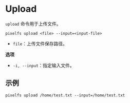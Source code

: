 # Upload

`upload` 命令用于上传文件。

```shell
pixelfs upload <file> --input=<input-file>
```

- `file`：上传文件保存路径。

**选项**

- `-i, --input`：指定输入文件。

## 示例

```shell
pixelfs upload /home/test.txt --input=/home/test.txt
```
